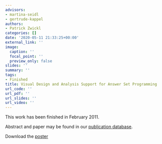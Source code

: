```yaml
---
advisors:
- martina-seidl
- gertrude-kappel
authors:
- Patrick Zwickl
categories: []
date: '2020-05-11 21:33:25+00:00'
external_link: ''
image:
  caption: ''
  focal_point: ''
  preview_only: false
slides: ''
summary: ''
tags:
- Finished
title: Visual Design and Analysis Support for Answer Set Programming
url_code: ''
url_pdf: ''
url_slides: ''
url_video: ''
---
```


This work has been finished in February 2011.

Abstract and paper may be found in our <a class="external" href="http://publik.tuwien.ac.at/showentry.php?ID=195848&amp;lang=2">publication database</a>.

 Download the [poster](https://www.big.tuwien.ac.at/app/uploads/2016/10/Zwickl_poster2.pdf)